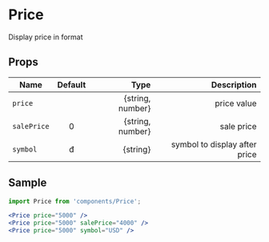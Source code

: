 # Price

Display price in format

## Props

| Name        | Default |             Type |                   Description |
| ----------- | :-----: | ---------------: | ----------------------------: |
| `price`     |         | {string, number} |                   price value |
| `salePrice` |    0    | {string, number} |                    sale price |
| `symbol`    |    đ    |         {string} | symbol to display after price |


## Sample

```jsx
import Price from 'components/Price';

<Price price="5000" />
<Price price="5000" salePrice="4000" />
<Price price="5000" symbol="USD" />
```